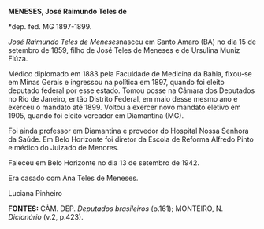 **MENESES, José Raimundo Teles de**

\*dep. fed. MG 1897-1899.

*José Raimundo Teles de Meneses*nasceu em Santo Amaro (BA) no dia 15 de
setembro de 1859, filho de José Teles de Meneses e de Ursulina Muniz
Fiúza.

Médico diplomado em 1883 pela Faculdade de Medicina da Bahia, fixou-se
em Minas Gerais e ingressou na política em 1897, quando foi eleito
deputado federal por esse estado. Tomou posse na Câmara dos Deputados no
Rio de Janeiro, então Distrito Federal, em maio desse mesmo ano e
exerceu o mandato até 1899. Voltou a exercer novo mandato eletivo em
1905, quando foi eleito vereador em Diamantina (MG).

Foi ainda professor em Diamantina e provedor do Hospital Nossa Senhora
da Saúde. Em Belo Horizonte foi diretor da Escola de Reforma Alfredo
Pinto e médico do Juizado de Menores.

Faleceu em Belo Horizonte no dia 13 de setembro de 1942.

Era casado com Ana Teles de Meneses.

Luciana Pinheiro

**FONTES:** CÂM. DEP. *Deputados brasileiros* (p.161); MONTEIRO, N.
*Dicionário* (v.2, p.423).
